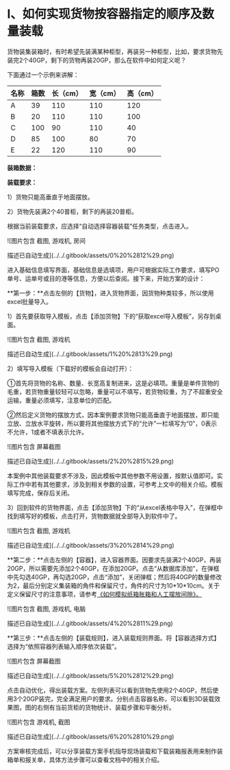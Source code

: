 # l、如何实现货物按容器指定的顺序及数量装载

货物装集装箱时，有时希望先装满某种柜型，再装另一种柜型，比如，要求货物先装完2个40GP，剩下的货物再装20GP，那么在软件中如何定义呢？

下面通过一个示例来讲解：

| 名称 | 箱数 | 长（cm） | 宽（cm） | 高（cm） |
| :--- | :--- | :--- | :--- | :--- |
| A | 39 | 110 | 110 | 120 |
| B | 20 | 110 | 110 | 100 |
| C | 100 | 90 | 110 | 40 |
| D | 85 | 100 | 80 | 70 |
| E | 22 | 120 | 110 | 90 |

**装箱数据：**

**装载要求：**

1）货物只能高垂直于地面摆放。

2）货物先装满2个40普柜，剩下的再装20普柜。

根据当前装载要求，应选择“自动选择容器装载”任务类型，点击进入。

![&#x56FE;&#x7247;&#x5305;&#x542B; &#x622A;&#x56FE;, &#x6E38;&#x620F;&#x673A;, &#x623F;&#x95F4;

&#x63CF;&#x8FF0;&#x5DF2;&#x81EA;&#x52A8;&#x751F;&#x6210;](../../.gitbook/assets/0%20%2812%29.png)

进入基础信息填写界面，基础信息是选填项，用户可根据实际工作要求，填写PO单号、运单号或目的港等信息，方便以后查阅。接下来，开始方案的设计：

**第一步：**点击左侧的【货物】，进入货物界面，因货物种类较多，所以使用excel批量导入。

1）首先要获取导入模板，点击【添加货物】下的“获取excel导入模板”，另存到桌面。

![&#x56FE;&#x7247;&#x5305;&#x542B; &#x622A;&#x56FE;, &#x6E38;&#x620F;&#x673A;

&#x63CF;&#x8FF0;&#x5DF2;&#x81EA;&#x52A8;&#x751F;&#x6210;](../../.gitbook/assets/1%20%2813%29.png)

2）填写导入模板（下载好的模板会自动打开）：

①首先将货物的名称、数量、长宽高复制进来，这是必填项。重量是单件货物的毛重，若货物重量较轻可以忽略，重量可以不填写，若货物较重，为了不超重安全运输，重量必须填写，注意单位的匹配。

②然后定义货物的摆放方式，因本案例要求货物只能高垂直于地面摆放，即只能立放、立放水平旋转，所以要将其他摆放方式下的“允许”一栏填写为“0”，0表示不允许，1或者不填表示允许。

![&#x56FE;&#x7247;&#x5305;&#x542B; &#x5C4F;&#x5E55;&#x622A;&#x56FE;

&#x63CF;&#x8FF0;&#x5DF2;&#x81EA;&#x52A8;&#x751F;&#x6210;](../../.gitbook/assets/2%20%2815%29.png)

本案例中其他装载要求不涉及，因此模板中其他参数不用设置，按默认值即可。实际工作中若有其他要求，涉及到相关参数的设置，可参考上文中的相关介绍。模板填写完成，保存后关闭。

3）回到软件的货物界面，点击【添加货物】下的“从excel表格中导入”，在弹框中找到填写好的模板，点击打开，货物数据就全部导入到软件中了。

![&#x56FE;&#x7247;&#x5305;&#x542B; &#x622A;&#x56FE;, &#x6E38;&#x620F;&#x673A;

&#x63CF;&#x8FF0;&#x5DF2;&#x81EA;&#x52A8;&#x751F;&#x6210;](../../.gitbook/assets/3%20%2814%29.png)

**第二步：**点击左侧的【容器】，进入容器界面。因要求先装满2个40GP，再装20GP，所以需要先添加2个40GP，在添加20GP。点击“从数据库添加”，在弹框中先勾选40GP，再勾选20GP，点击“添加”，关闭弹框；然后将40GP的数量修改为2，最后分别定义集装箱的角件和保留尺寸，角件的尺寸为10\*10\*10cm。关于定义保留尺寸的注意事项，请参考[《如何模拟纸箱胀箱和人工摆放间隙》。]()

![&#x56FE;&#x7247;&#x5305;&#x542B; &#x622A;&#x56FE;, &#x6E38;&#x620F;&#x673A;, &#x7535;&#x8111;

&#x63CF;&#x8FF0;&#x5DF2;&#x81EA;&#x52A8;&#x751F;&#x6210;](../../.gitbook/assets/4%20%2811%29.png)

**第三步：**点击左侧的【装载规则】，进入装载规则界面。将【容器选择方式】选择为“依照容器列表输入顺序依次装载”。

![&#x56FE;&#x7247;&#x5305;&#x542B; &#x5C4F;&#x5E55;&#x622A;&#x56FE;

&#x63CF;&#x8FF0;&#x5DF2;&#x81EA;&#x52A8;&#x751F;&#x6210;](../../.gitbook/assets/5%20%2812%29.png)

点击自动优化，得出装载方案。左侧列表可以看到货物先使用2个40GP，然后使用3个20GP装完，完全满足用户的要求。分别点击容器名称，可以看到3D装载效果图，图的右侧有当前货柜的货物统计、装载步骤和平衡分析。

![&#x56FE;&#x7247;&#x5305;&#x542B; &#x6E38;&#x620F;&#x673A;, &#x622A;&#x56FE;

&#x63CF;&#x8FF0;&#x5DF2;&#x81EA;&#x52A8;&#x751F;&#x6210;](../../.gitbook/assets/6%20%2810%29.png)

方案审核完成后，可以分享装载方案手机指导现场装载和下载装箱报表用来制作装箱单和报关单，具体方法步骤可以查看文档中的相关介绍。

